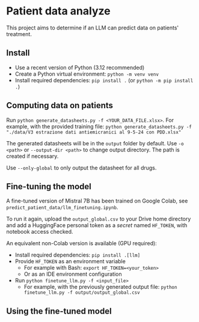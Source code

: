 # Patient data analyze

This project aims to determine if an LLM can predict data on patients' treatment.

## Install

* Use a recent version of Python (3.12 recommended)
* Create a Python virtual environment: `python -m venv venv`
* Install required dependencies: `pip install .` (or `python -m pip install .`)

## Computing data on patients

Run `python generate_datasheets.py -f <YOUR_DATA_FILE.xlsx>`. For example, with the provided training file: `python generate_datasheets.py -f "./data/V3 estrazione dati antiemicranici al 9-5-24 con PDD.xlsx"`

The generated datasheets will be in the `output` folder by default. Use `-o <path>` or `--output-dir <path>` to change output directory. The path is created if necessary.

Use `--only-global` to only output the datasheet for all drugs.

## Fine-tuning the model

A fine-tuned version of Mistral 7B has been trained on Google Colab, see `predict_patient_data/llm_finetuning.ipynb`.

To run it again, upload the `output_global.csv` to your Drive home directory and add a HuggingFace personal token as a *secret* named `HF_TOKEN`, with notebook access checked.

An equivalent non-Colab version is available (GPU required):

* Install required dependencies: `pip install .[llm]`
* Provide `HF_TOKEN` as an environment variable
  * For example with Bash: `export HF_TOKEN=<your_token>`
  * Or as an IDE environment configuration
* Run `python finetune_llm.py -f <input_file>`
  * For example, with the previously generated output file: `python finetune_llm.py -f output/output_global.csv`

## Using the fine-tuned model
